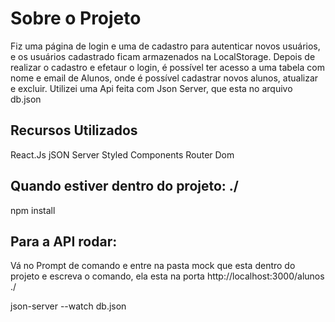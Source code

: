 # Sobre o Projeto

Fiz uma página de login e uma de cadastro para autenticar novos usuários, e os usuários cadastrado ficam armazenados na LocalStorage.
Depois de realizar o cadastro e efetaur o login, é possível ter acesso a uma tabela com nome e email de Alunos, onde é possível cadastrar novos alunos, atualizar e excluir.
Utilizei uma Api feita com Json Server, que esta no arquivo db.json
 
## Recursos Utilizados

React.Js
jSON Server
Styled Components
Router Dom

## Quando estiver dentro do projeto: ./
  npm install
  
  ## Para a API rodar:
  Vá no Prompt de comando e entre na pasta mock que esta dentro do projeto e escreva o comando, ela esta na porta http://localhost:3000/alunos ./
  
  json-server --watch db.json
